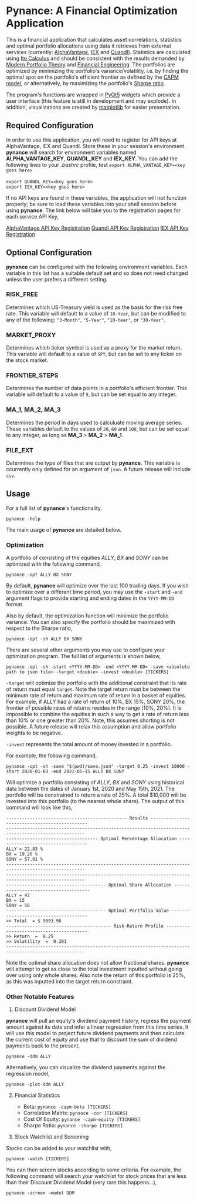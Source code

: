 # Pynance: A Financial Optimization Application

This is a financial application that calculates asset correlations, statistics and optimal portfolio allocations using data it retrieves from external services (currently: [AlphaVantage](https://www.alphavantage.co), [IEX](https://iexcloud.io/) and [Quandl](https://www.quandl.com/)). Statistics are calculated using [Ito Calculus](https://en.wikipedia.org/wiki/It%C3%B4_calculus) and should be consistent with the results demanded by [Modern Portfolio Theory](https://en.wikipedia.org/wiki/Modern_portfolio_theory) and [Financial Engineering](https://en.wikipedia.org/wiki/Black%E2%80%93Scholes_equation). The portfolios are optimized by minimizing the portfolio's variance/volatility, i.e. by finding the optimal spot on the portfolio's efficient frontier as defined by the [CAPM model](https://en.wikipedia.org/wiki/Capital_asset_pricing_model), or alternatively, by maximizing the portfolio's [Sharpe ratio](https://en.wikipedia.org/wiki/Sharpe_ratio).

The program's functions are wrapped in [PyQt5](https://doc.qt.io/qtforpython/index.html) widgets which provide a user interface (this feature is still in development and may explode). In addition, visualizations are created by [matplotlib](https://matplotlib.org/3.3.3/contents.html) for easier presentation.

## Required Configuration

In order to use this application, you will need to register for API keys at AlphaVantage, IEX and Quandl. Store these in your session's environment. <b>pynance</b> will search for environment variables named <b>ALPHA_VANTAGE_KEY</b>, <b>QUANDL_KEY</b> and <b>IEX_KEY</b>. You can add the following lines to your <i>.bashrc</i> profile,
test
`export ALPHA_VANTAGE_KEY=<key goes here>`<br><br>
`export QUANDL_KEY=<key goes here>`<br>
`export IEX_KEY=<key goes here>`<br>

If no API keys are found in these variables, the application will not function properly; be sure to load these variables into your shell session before using <b>pynance</b>. The link below will take you to the registration pages for each service API Key,

[AlphaVantage API Key Registration](https://www.alphavantage.co/support/#api-key)
[Quandl API Key Registration](https://www.quandl.com/account/api)
[IEX API Key Registration](https://iexcloud.io/docs/api/)
## Optional Configuration 

<b>pynance</b> can be configured with the following environment variables. Each variable in this list has a suitable default set and so does not need changed unless the user prefers a different setting.

### RISK_FREE

Determines which US-Treasury yield is used as the basis for the risk free rate. This variable will default to a value of `10-Year`, but can be modified to any of the following: `"3-Month"`, `"5-Year"`, `"10-Year"`, or `"30-Year"`.

### MARKET_PROXY

Determines which ticker symbol is used as a proxy for the market return. This variable will default to a value of `SPY`, but can be set to any ticker on the stock market.

### FRONTIER_STEPS

Determines the number of data points in a portfolio's efficient frontier. This variable will default to a value of `5`, but can be set equal to any integer.


### MA_1, MA_2, MA_3

Determines the period in days used to calculuate moving average series. These variables default to the values of `20`, `60` and `100`, but can be set equal to any integer, as long as <b>MA_3</b> > <b>MA_2</b> > <b>MA_1</b>.

### FILE_EXT 

Determines the type of files that are output by <b>pynance</b>. This variable is ccurrently only defined for an argument of `json`. A future release will include `csv`. 

## Usage

For a full list of <b>pynance</b>'s functionality,

`pynance -help`

The main usage of <b>pynance</b> are detailed below.

### Optimization

A portfolio of consisting of the equities <i>ALLY</i>, <i>BX</i> and <i>SONY</i> can be optimized with the following command,

`pynance -opt ALLY BX SONY`

By default, <b>pynance</b> will optimize over the last 100 trading days. If you wish to optimize over a different time period, you may use the `-start` and `-end` argument flags to provide starting and ending dates in the `YYYY-MM-DD` format. 

Also by default, the optimization function will minimize the portfolio variance. You can also specify the portfolio should be maximized with respect to the Sharpe ratio,

`pynance -opt -sh ALLY BX SONY`

There are several other arguments you may use to configure your optimization program. The full list of arguments is shown below,

`pynance -opt -sh -start <YYYY-MM-DD> -end <YYYY-MM-DD> -save <absolute path to json file> -target <double> -invest <double> [TICKERS]`

`-target` will optimize the portfolio with the additional constraint that its rate of return must equal `target`. Note the target return must be between the minimum rate of return and maximum rate of return in a basket of equities. For example, if ALLY had a rate of return of 10%, BX 15%, SONY 20%, the frontier of possible rates of returns resides in the range [10%, 20%]. It is impossible to combine the equities in such a way to get a rate of return less than 10% or one greater than 20%. Note, this assumes shorting is not possible. A future release will relax this assumption and allow portfolio weights to be negative.

`-invest` represents the total amount of money invested in a portfolio. 

For example, the following command,

`pynance -opt -sh -save "$(pwd)/save.json" -target 0.25 -invest 10000 -start 2020-01-03 -end 2021-05-15 ALLY BX SONY`

Will optimize a portfolio consisting of <i>ALLY</i>, <i>BX</i> and <i>SONY</i> using historical data between the dates of January 1st, 2020 and May 15th, 2021. The portfolio will be constrained to return a rate of 25%. A total $10,000 will be invested into this portfolio (to the nearest whole share). The output of this command will look like this,

`---------------------------------------------- Results ----------------------------------------------`<br>
`----------------------------------------------------------------------------------------------------`<br>
`----------------------------------- Optimal Percentage Allocation -----------------------------------`<br>
           `ALLY = 22.83 %`<br>
           `BX = 19.26 %`<br>
           `SONY = 57.91 %`<br>
`----------------------------------------------------------------------------------------------------`<br>
`----------------------------------------------------------------------------------------------------`<br>
`-------------------------------------- Optimal Share Allocation --------------------------------------`<br>
           `ALLY = 42`<br>
           `BX = 15`<br>
           `SONY = 56`<br>
`-------------------------------------- Optimal Portfolio Value --------------------------------------`<br>
           `>> Total  = $ 9893.98`<br>
`---------------------------------------- Risk-Return Profile ----------------------------------------`<br>
           `>> Return  =  0.25`<br>
           `>> Volatility  =  0.201`<br>
`----------------------------------------------------------------------------------------------------`<br>

Note the optimal share allocation does not allow fractional shares. <b>pynance</b> will attempt to get as close to the total investment inputted without going over using only whole shares. Also note the return of this portfolio is 25%, as this was inputted into the target return constraint. 

### Other Notable Features

1. Discount Dividend Model

<b>pynance</b> will pull an equity's dividend payment history, regress the payment amount against its date and infer a linear regression from this time series. It will use this model to project future dividend payments and then calculate the current cost of equity and use that to discount the sum of dividend payments back to the present,

`pynance -ddm ALLY`

Alternatively, you can visualize the dividend payments against the regression model,

`pynance -plot-ddm ALLY`

2. Financial Statistics
    - Beta: `pynance -capm-beta [TICKERS]`
    - Correlation Matrix: `pynance -cor [TICKERS]`
    - Cost Of Equity: `pynance -capm-equity [TICKERS]`
    - Sharpe Ratio: `pynance -sharpe [TICKERS]`

3. Stock Watchlist and Screening

Stocks can be added to your watchlist with,

`pynance -watch [TICKERS]`

You can then screen stocks according to some criteria. For example, the following command will search your watchlist for stock prices that are less than their Discount Dividend Model (very rare this happens...),

`pynance -screen -model DDM`





